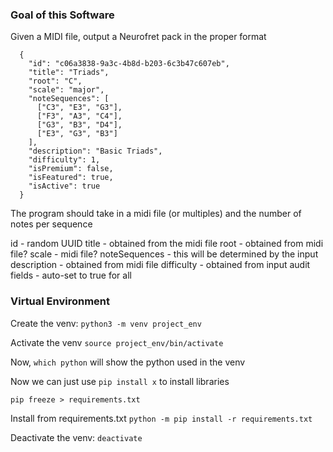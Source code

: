 ### Goal of this Software
Given a MIDI file, output a Neurofret pack in the proper format 
```
  {
    "id": "c06a3838-9a3c-4b8d-b203-6c3b47c607eb",
    "title": "Triads",
    "root": "C",
    "scale": "major",
    "noteSequences": [
      ["C3", "E3", "G3"],
      ["F3", "A3", "C4"],
      ["G3", "B3", "D4"],
      ["E3", "G3", "B3"]
    ],
    "description": "Basic Triads",
    "difficulty": 1,
    "isPremium": false,
    "isFeatured": true,
    "isActive": true
  }
```

The program should take in a midi file (or multiples) and the number of notes per sequence

id - random UUID
title - obtained from the midi file
root - obtained from midi file?
scale - midi file?
noteSequences - this will be determined by the input
description - obtained from midi file
difficulty - obtained from input 
audit fields - auto-set to true for all

### Virtual Environment

Create the venv:
`python3 -m venv project_env`

Activate the venv
`source project_env/bin/activate`

Now, `which python` will show the python used in the venv

Now we can just use `pip install x` to install libraries

`pip freeze > requirements.txt`

Install from requirements.txt
`python -m pip install -r requirements.txt`

Deactivate the venv:
`deactivate`




